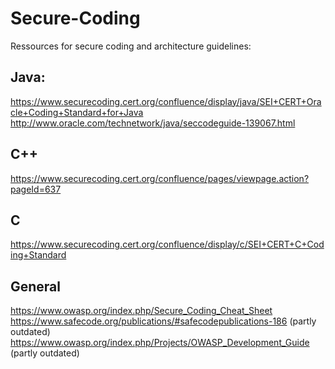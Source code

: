 # Secure-Coding
Ressources for secure coding and architecture guidelines:

## Java:

https://www.securecoding.cert.org/confluence/display/java/SEI+CERT+Oracle+Coding+Standard+for+Java
http://www.oracle.com/technetwork/java/seccodeguide-139067.html

## C++

https://www.securecoding.cert.org/confluence/pages/viewpage.action?pageId=637

## C

https://www.securecoding.cert.org/confluence/display/c/SEI+CERT+C+Coding+Standard

## General

https://www.owasp.org/index.php/Secure_Coding_Cheat_Sheet
https://www.safecode.org/publications/#safecodepublications-186 (partly outdated)
https://www.owasp.org/index.php/Projects/OWASP_Development_Guide (partly outdated)
